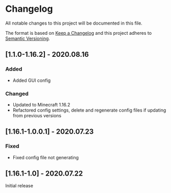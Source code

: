 # Changelog
All notable changes to this project will be documented in this file.

The format is based on [Keep a Changelog](http://keepachangelog.com/en/1.0.0/) and this project adheres to [Semantic Versioning](http://semver.org/spec/v2.0.0.html).

## [1.1.0-1.16.2] - 2020.08.16
### Added
- Added GUI config
### Changed
- Updated to Minecraft 1.16.2
- Refactored config settings, delete and regenerate config files if updating from previous versions

## [1.16.1-1.0.0.1] - 2020.07.23
### Fixed
- Fixed config file not generating

## [1.16.1-1.0] - 2020.07.22
Initial release
